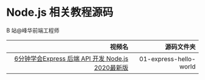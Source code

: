 # Node.js 相关教程源码

B 站@峰华前端工程师 

|                                                                                            视频名 |             源码文件夹 |
| ------------------------------------------------------------------------------------------------: | ---------------------: |
| [6分钟学会Express 后端 API 开发 Node.js 2020最新版](https://www.bilibili.com/video/BV1e54y1D7cS/) | 01-express-hello-world |



